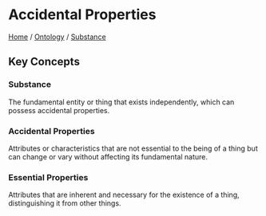 # Accidental Properties

[Home](../../../../README.md) / [Ontology](../../../../ontology/README.md) / [Substance](../../../ontology/substance/README.md)

## Key Concepts

### Substance

The fundamental entity or thing that exists independently, which can possess accidental properties.

### Accidental Properties

Attributes or characteristics that are not essential to the being of a thing but can change or vary without affecting its fundamental nature.

### Essential Properties

Attributes that are inherent and necessary for the existence of a thing, distinguishing it from other things.

